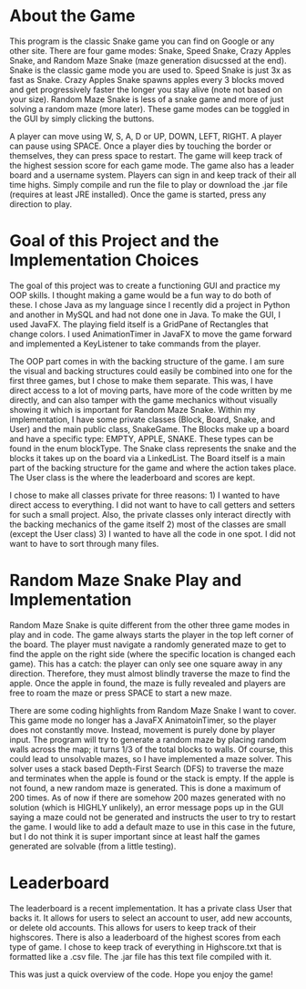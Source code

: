 # About the Game
This program is the classic Snake game you can find on Google or any other site. There are four game modes: Snake, Speed Snake, Crazy Apples Snake, and Random Maze Snake (maze generation disucssed at the end). Snake is the classic game mode you are used to. Speed Snake is just 3x as fast as Snake. Crazy Apples Snake spawns apples every 3 blocks moved and get progressively faster the longer you stay alive (note not based on your size). Random Maze Snake is less of a snake game and more of just solving a random maze (more later). These game modes can be toggled in the GUI by simply clicking the buttons. 

A player can move using W, S, A, D or UP, DOWN, LEFT, RIGHT. A player can pause using SPACE. Once a player dies by touching the border or themselves, they can press space to restart. The game will keep track of the highest session score for each game mode. The game also has a leader board and a username system. Players can sign in and keep track of their all time highs. Simply compile and run the file to play or download the .jar file (requires at least JRE installed). Once the game is started, press any direction to play.

# Goal of this Project and the Implementation Choices
The goal of this project was to create a functioning GUI and practice my OOP skills. I thought making a game would be a fun way to do both of these. I chose Java as my language since I recently did a project in Python and another in MySQL and had not done one in Java.
To make the GUI, I used JavaFX. The playing field itself is a GridPane of Rectangles that change colors. I used AnimationTimer in JavaFX to move the game forward and implemented a KeyListener to take commands from the player.

The OOP part comes in with the backing structure of the game. I am sure the visual and backing structures could easily be combined into one for the first three games, but I chose to make them separate. This was, I have direct access to a lot of moving parts, have more of the code written by me directly, and can also tamper with the game mechanics without visually showing it which is important for Random Maze Snake. Within my implementation, I have some private classes (Block, Board, Snake, and User) and the main public class, SnakeGame. The Blocks make up a board and have a specific type: EMPTY, APPLE, SNAKE. These types can be found in the enum blockType. The Snake class represents the snake and the blocks it takes up on the board via a LinkedList. The Board itself is a main part of the backing structure for the game and where the action takes place. The User class is the where the leaderboard and scores are kept.

I chose to make all classes private for three reasons: 1) I wanted to have direct access to everything. I did not want to have to call getters and setters for such a small project. Also, the private classes only interact directly with the backing mechanics of the game itself 2) most of the classes are small (except the User class) 3) I wanted to have all the code in one spot. I did not want to have to sort through many files.

# Random Maze Snake Play and Implementation
Random Maze Snake is quite different from the other three game modes in play and in code. The game always starts the player in the top left corner of the board. The player must navigate a randomly generated maze to get to find the apple on the right side (where the specific location is changed each game). This has a catch: the player can only see one square away in any direction. Therefore, they must almost blindly traverse the maze to find the apple. Once the apple in found, the maze is fully revealed and players are free to roam the maze or press SPACE to start a new maze.

There are some coding highlights from Random Maze Snake I want to cover. This game mode no longer has a JavaFX AnimatoinTimer, so the player does not constantly move. Instead, movement is purely done by player input. The program will try to generate a random maze by placing random walls across the map; it turns 1/3 of the total blocks to walls. Of course, this could lead to unsolvable mazes, so I have implemented a maze solver. This solver uses a stack based Depth-First Search (DFS) to traverse the maze and terminates when the apple is found or the stack is empty. If the apple is not found, a new random maze is generated. This is done a maximum of 200 times. As of now if there are somehow 200 mazes generated with no solution (which is HIGHLY unlikely), an error message pops up in the GUI saying a maze could not be generated and instructs the user to try to restart the game. I would like to add a default maze to use in this case in the future, but I do not think it is super important since at least half the games generated are solvable (from a little testing).

# Leaderboard
The leaderboard is a recent implementation. It has a private class User that backs it. It allows for users to select an account to user, add new accounts, or delete old accounts. This allows for users to keep track of their highscores. There is also a leaderboard of the highest scores from each type of game. I chose to keep track of everything in Highscore.txt that is formatted like a .csv file. The .jar file has this text file compiled with it.

This was just a quick overview of the code. Hope you enjoy the game!
